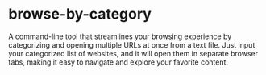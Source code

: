 # browse-by-category
A command-line tool that streamlines your browsing experience by categorizing and opening multiple URLs at once from a text file. Just input your categorized list of websites, and it will open them in separate browser tabs, making it easy to navigate and explore your favorite content.
